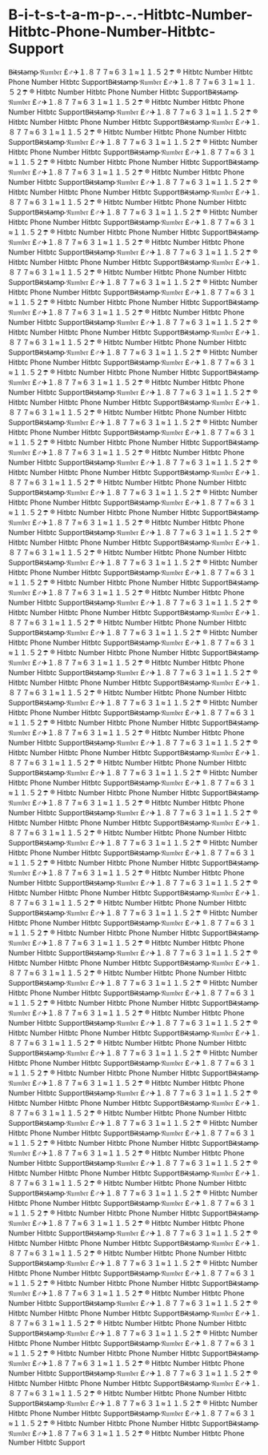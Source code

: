 # B-i-t-s-t-a-m-p-.-.-Hitbtc-Number-Hitbtc-Phone-Number-Hitbtc-Support
B̴i̴t̴s̴t̴a̴m̴p̴ 𝔑𝔲𝔪𝔟𝔢𝔯 £♂✈１.８７７≈６３１≈１１.５２☂ ® Hitbtc Number Hitbtc Phone Number Hitbtc SupportB̴i̴t̴s̴t̴a̴m̴p̴ 𝔑𝔲𝔪𝔟𝔢𝔯 £♂✈１.８７７≈６３１≈１１.５２☂ ® Hitbtc Number Hitbtc Phone Number Hitbtc SupportB̴i̴t̴s̴t̴a̴m̴p̴ 𝔑𝔲𝔪𝔟𝔢𝔯 £♂✈１.８７７≈６３１≈１１.５２☂ ® Hitbtc Number Hitbtc Phone Number Hitbtc SupportB̴i̴t̴s̴t̴a̴m̴p̴ 𝔑𝔲𝔪𝔟𝔢𝔯 £♂✈１.８７７≈６３１≈１１.５２☂ ® Hitbtc Number Hitbtc Phone Number Hitbtc SupportB̴i̴t̴s̴t̴a̴m̴p̴ 𝔑𝔲𝔪𝔟𝔢𝔯 £♂✈１.８７７≈６３１≈１１.５２☂ ® Hitbtc Number Hitbtc Phone Number Hitbtc SupportB̴i̴t̴s̴t̴a̴m̴p̴ 𝔑𝔲𝔪𝔟𝔢𝔯 £♂✈１.８７７≈６３１≈１１.５２☂ ® Hitbtc Number Hitbtc Phone Number Hitbtc SupportB̴i̴t̴s̴t̴a̴m̴p̴ 𝔑𝔲𝔪𝔟𝔢𝔯 £♂✈１.８７７≈６３１≈１１.５２☂ ® Hitbtc Number Hitbtc Phone Number Hitbtc SupportB̴i̴t̴s̴t̴a̴m̴p̴ 𝔑𝔲𝔪𝔟𝔢𝔯 £♂✈１.８７７≈６３１≈１１.５２☂ ® Hitbtc Number Hitbtc Phone Number Hitbtc SupportB̴i̴t̴s̴t̴a̴m̴p̴ 𝔑𝔲𝔪𝔟𝔢𝔯 £♂✈１.８７７≈６３１≈１１.５２☂ ® Hitbtc Number Hitbtc Phone Number Hitbtc SupportB̴i̴t̴s̴t̴a̴m̴p̴ 𝔑𝔲𝔪𝔟𝔢𝔯 £♂✈１.８７７≈６３１≈１１.５２☂ ® Hitbtc Number Hitbtc Phone Number Hitbtc SupportB̴i̴t̴s̴t̴a̴m̴p̴ 𝔑𝔲𝔪𝔟𝔢𝔯 £♂✈１.８７７≈６３１≈１１.５２☂ ® Hitbtc Number Hitbtc Phone Number Hitbtc SupportB̴i̴t̴s̴t̴a̴m̴p̴ 𝔑𝔲𝔪𝔟𝔢𝔯 £♂✈１.８７７≈６３１≈１１.５２☂ ® Hitbtc Number Hitbtc Phone Number Hitbtc SupportB̴i̴t̴s̴t̴a̴m̴p̴ 𝔑𝔲𝔪𝔟𝔢𝔯 £♂✈１.８７７≈６３１≈１１.５２☂ ® Hitbtc Number Hitbtc Phone Number Hitbtc SupportB̴i̴t̴s̴t̴a̴m̴p̴ 𝔑𝔲𝔪𝔟𝔢𝔯 £♂✈１.８７７≈６３１≈１１.５２☂ ® Hitbtc Number Hitbtc Phone Number Hitbtc SupportB̴i̴t̴s̴t̴a̴m̴p̴ 𝔑𝔲𝔪𝔟𝔢𝔯 £♂✈１.８７７≈６３１≈１１.５２☂ ® Hitbtc Number Hitbtc Phone Number Hitbtc SupportB̴i̴t̴s̴t̴a̴m̴p̴ 𝔑𝔲𝔪𝔟𝔢𝔯 £♂✈１.８７７≈６３１≈１１.５２☂ ® Hitbtc Number Hitbtc Phone Number Hitbtc SupportB̴i̴t̴s̴t̴a̴m̴p̴ 𝔑𝔲𝔪𝔟𝔢𝔯 £♂✈１.８７７≈６３１≈１１.５２☂ ® Hitbtc Number Hitbtc Phone Number Hitbtc SupportB̴i̴t̴s̴t̴a̴m̴p̴ 𝔑𝔲𝔪𝔟𝔢𝔯 £♂✈１.８７７≈６３１≈１１.５２☂ ® Hitbtc Number Hitbtc Phone Number Hitbtc SupportB̴i̴t̴s̴t̴a̴m̴p̴ 𝔑𝔲𝔪𝔟𝔢𝔯 £♂✈１.８７７≈６３１≈１１.５２☂ ® Hitbtc Number Hitbtc Phone Number Hitbtc SupportB̴i̴t̴s̴t̴a̴m̴p̴ 𝔑𝔲𝔪𝔟𝔢𝔯 £♂✈１.８７７≈６３１≈１１.５２☂ ® Hitbtc Number Hitbtc Phone Number Hitbtc SupportB̴i̴t̴s̴t̴a̴m̴p̴ 𝔑𝔲𝔪𝔟𝔢𝔯 £♂✈１.８７７≈６３１≈１１.５２☂ ® Hitbtc Number Hitbtc Phone Number Hitbtc SupportB̴i̴t̴s̴t̴a̴m̴p̴ 𝔑𝔲𝔪𝔟𝔢𝔯 £♂✈１.８７７≈６３１≈１１.５２☂ ® Hitbtc Number Hitbtc Phone Number Hitbtc SupportB̴i̴t̴s̴t̴a̴m̴p̴ 𝔑𝔲𝔪𝔟𝔢𝔯 £♂✈１.８７７≈６３１≈１１.５２☂ ® Hitbtc Number Hitbtc Phone Number Hitbtc SupportB̴i̴t̴s̴t̴a̴m̴p̴ 𝔑𝔲𝔪𝔟𝔢𝔯 £♂✈１.８７７≈６３１≈１１.５２☂ ® Hitbtc Number Hitbtc Phone Number Hitbtc SupportB̴i̴t̴s̴t̴a̴m̴p̴ 𝔑𝔲𝔪𝔟𝔢𝔯 £♂✈１.８７７≈６３１≈１１.５２☂ ® Hitbtc Number Hitbtc Phone Number Hitbtc SupportB̴i̴t̴s̴t̴a̴m̴p̴ 𝔑𝔲𝔪𝔟𝔢𝔯 £♂✈１.８７７≈６３１≈１１.５２☂ ® Hitbtc Number Hitbtc Phone Number Hitbtc SupportB̴i̴t̴s̴t̴a̴m̴p̴ 𝔑𝔲𝔪𝔟𝔢𝔯 £♂✈１.８７７≈６３１≈１１.５２☂ ® Hitbtc Number Hitbtc Phone Number Hitbtc SupportB̴i̴t̴s̴t̴a̴m̴p̴ 𝔑𝔲𝔪𝔟𝔢𝔯 £♂✈１.８７７≈６３１≈１１.５２☂ ® Hitbtc Number Hitbtc Phone Number Hitbtc SupportB̴i̴t̴s̴t̴a̴m̴p̴ 𝔑𝔲𝔪𝔟𝔢𝔯 £♂✈１.８７７≈６３１≈１１.５２☂ ® Hitbtc Number Hitbtc Phone Number Hitbtc SupportB̴i̴t̴s̴t̴a̴m̴p̴ 𝔑𝔲𝔪𝔟𝔢𝔯 £♂✈１.８７７≈６３１≈１１.５２☂ ® Hitbtc Number Hitbtc Phone Number Hitbtc SupportB̴i̴t̴s̴t̴a̴m̴p̴ 𝔑𝔲𝔪𝔟𝔢𝔯 £♂✈１.８７７≈６３１≈１１.５２☂ ® Hitbtc Number Hitbtc Phone Number Hitbtc SupportB̴i̴t̴s̴t̴a̴m̴p̴ 𝔑𝔲𝔪𝔟𝔢𝔯 £♂✈１.８７７≈６３１≈１１.５２☂ ® Hitbtc Number Hitbtc Phone Number Hitbtc SupportB̴i̴t̴s̴t̴a̴m̴p̴ 𝔑𝔲𝔪𝔟𝔢𝔯 £♂✈１.８７７≈６３１≈１１.５２☂ ® Hitbtc Number Hitbtc Phone Number Hitbtc SupportB̴i̴t̴s̴t̴a̴m̴p̴ 𝔑𝔲𝔪𝔟𝔢𝔯 £♂✈１.８７７≈６３１≈１１.５２☂ ® Hitbtc Number Hitbtc Phone Number Hitbtc SupportB̴i̴t̴s̴t̴a̴m̴p̴ 𝔑𝔲𝔪𝔟𝔢𝔯 £♂✈１.８７７≈６３１≈１１.５２☂ ® Hitbtc Number Hitbtc Phone Number Hitbtc SupportB̴i̴t̴s̴t̴a̴m̴p̴ 𝔑𝔲𝔪𝔟𝔢𝔯 £♂✈１.８７７≈６３１≈１１.５２☂ ® Hitbtc Number Hitbtc Phone Number Hitbtc SupportB̴i̴t̴s̴t̴a̴m̴p̴ 𝔑𝔲𝔪𝔟𝔢𝔯 £♂✈１.８７７≈６３１≈１１.５２☂ ® Hitbtc Number Hitbtc Phone Number Hitbtc SupportB̴i̴t̴s̴t̴a̴m̴p̴ 𝔑𝔲𝔪𝔟𝔢𝔯 £♂✈１.８７７≈６３１≈１１.５２☂ ® Hitbtc Number Hitbtc Phone Number Hitbtc SupportB̴i̴t̴s̴t̴a̴m̴p̴ 𝔑𝔲𝔪𝔟𝔢𝔯 £♂✈１.８７７≈６３１≈１１.５２☂ ® Hitbtc Number Hitbtc Phone Number Hitbtc SupportB̴i̴t̴s̴t̴a̴m̴p̴ 𝔑𝔲𝔪𝔟𝔢𝔯 £♂✈１.８７７≈６３１≈１１.５２☂ ® Hitbtc Number Hitbtc Phone Number Hitbtc SupportB̴i̴t̴s̴t̴a̴m̴p̴ 𝔑𝔲𝔪𝔟𝔢𝔯 £♂✈１.８７７≈６３１≈１１.５２☂ ® Hitbtc Number Hitbtc Phone Number Hitbtc SupportB̴i̴t̴s̴t̴a̴m̴p̴ 𝔑𝔲𝔪𝔟𝔢𝔯 £♂✈１.８７７≈６３１≈１１.５２☂ ® Hitbtc Number Hitbtc Phone Number Hitbtc SupportB̴i̴t̴s̴t̴a̴m̴p̴ 𝔑𝔲𝔪𝔟𝔢𝔯 £♂✈１.８７７≈６３１≈１１.５２☂ ® Hitbtc Number Hitbtc Phone Number Hitbtc SupportB̴i̴t̴s̴t̴a̴m̴p̴ 𝔑𝔲𝔪𝔟𝔢𝔯 £♂✈１.８７７≈６３１≈１１.５２☂ ® Hitbtc Number Hitbtc Phone Number Hitbtc SupportB̴i̴t̴s̴t̴a̴m̴p̴ 𝔑𝔲𝔪𝔟𝔢𝔯 £♂✈１.８７７≈６３１≈１１.５２☂ ® Hitbtc Number Hitbtc Phone Number Hitbtc SupportB̴i̴t̴s̴t̴a̴m̴p̴ 𝔑𝔲𝔪𝔟𝔢𝔯 £♂✈１.８７７≈６３１≈１１.５２☂ ® Hitbtc Number Hitbtc Phone Number Hitbtc SupportB̴i̴t̴s̴t̴a̴m̴p̴ 𝔑𝔲𝔪𝔟𝔢𝔯 £♂✈１.８７７≈６３１≈１１.５２☂ ® Hitbtc Number Hitbtc Phone Number Hitbtc SupportB̴i̴t̴s̴t̴a̴m̴p̴ 𝔑𝔲𝔪𝔟𝔢𝔯 £♂✈１.８７７≈６３１≈１１.５２☂ ® Hitbtc Number Hitbtc Phone Number Hitbtc SupportB̴i̴t̴s̴t̴a̴m̴p̴ 𝔑𝔲𝔪𝔟𝔢𝔯 £♂✈１.８７７≈６３１≈１１.５２☂ ® Hitbtc Number Hitbtc Phone Number Hitbtc SupportB̴i̴t̴s̴t̴a̴m̴p̴ 𝔑𝔲𝔪𝔟𝔢𝔯 £♂✈１.８７７≈６３１≈１１.５２☂ ® Hitbtc Number Hitbtc Phone Number Hitbtc SupportB̴i̴t̴s̴t̴a̴m̴p̴ 𝔑𝔲𝔪𝔟𝔢𝔯 £♂✈１.８７７≈６３１≈１１.５２☂ ® Hitbtc Number Hitbtc Phone Number Hitbtc SupportB̴i̴t̴s̴t̴a̴m̴p̴ 𝔑𝔲𝔪𝔟𝔢𝔯 £♂✈１.８７７≈６３１≈１１.５２☂ ® Hitbtc Number Hitbtc Phone Number Hitbtc SupportB̴i̴t̴s̴t̴a̴m̴p̴ 𝔑𝔲𝔪𝔟𝔢𝔯 £♂✈１.８７７≈６３１≈１１.５２☂ ® Hitbtc Number Hitbtc Phone Number Hitbtc SupportB̴i̴t̴s̴t̴a̴m̴p̴ 𝔑𝔲𝔪𝔟𝔢𝔯 £♂✈１.８７７≈６３１≈１１.５２☂ ® Hitbtc Number Hitbtc Phone Number Hitbtc SupportB̴i̴t̴s̴t̴a̴m̴p̴ 𝔑𝔲𝔪𝔟𝔢𝔯 £♂✈１.８７７≈６３１≈１１.５２☂ ® Hitbtc Number Hitbtc Phone Number Hitbtc SupportB̴i̴t̴s̴t̴a̴m̴p̴ 𝔑𝔲𝔪𝔟𝔢𝔯 £♂✈１.８７７≈６３１≈１１.５２☂ ® Hitbtc Number Hitbtc Phone Number Hitbtc SupportB̴i̴t̴s̴t̴a̴m̴p̴ 𝔑𝔲𝔪𝔟𝔢𝔯 £♂✈１.８７７≈６３１≈１１.５２☂ ® Hitbtc Number Hitbtc Phone Number Hitbtc SupportB̴i̴t̴s̴t̴a̴m̴p̴ 𝔑𝔲𝔪𝔟𝔢𝔯 £♂✈１.８７７≈６３１≈１１.５２☂ ® Hitbtc Number Hitbtc Phone Number Hitbtc SupportB̴i̴t̴s̴t̴a̴m̴p̴ 𝔑𝔲𝔪𝔟𝔢𝔯 £♂✈１.８７７≈６３１≈１１.５２☂ ® Hitbtc Number Hitbtc Phone Number Hitbtc SupportB̴i̴t̴s̴t̴a̴m̴p̴ 𝔑𝔲𝔪𝔟𝔢𝔯 £♂✈１.８７７≈６３１≈１１.５２☂ ® Hitbtc Number Hitbtc Phone Number Hitbtc SupportB̴i̴t̴s̴t̴a̴m̴p̴ 𝔑𝔲𝔪𝔟𝔢𝔯 £♂✈１.８７７≈６３１≈１１.５２☂ ® Hitbtc Number Hitbtc Phone Number Hitbtc SupportB̴i̴t̴s̴t̴a̴m̴p̴ 𝔑𝔲𝔪𝔟𝔢𝔯 £♂✈１.８７７≈６３１≈１１.５２☂ ® Hitbtc Number Hitbtc Phone Number Hitbtc SupportB̴i̴t̴s̴t̴a̴m̴p̴ 𝔑𝔲𝔪𝔟𝔢𝔯 £♂✈１.８７７≈６３１≈１１.５２☂ ® Hitbtc Number Hitbtc Phone Number Hitbtc SupportB̴i̴t̴s̴t̴a̴m̴p̴ 𝔑𝔲𝔪𝔟𝔢𝔯 £♂✈１.８７７≈６３１≈１１.５２☂ ® Hitbtc Number Hitbtc Phone Number Hitbtc SupportB̴i̴t̴s̴t̴a̴m̴p̴ 𝔑𝔲𝔪𝔟𝔢𝔯 £♂✈１.８７７≈６３１≈１１.５２☂ ® Hitbtc Number Hitbtc Phone Number Hitbtc SupportB̴i̴t̴s̴t̴a̴m̴p̴ 𝔑𝔲𝔪𝔟𝔢𝔯 £♂✈１.８７７≈６３１≈１１.５２☂ ® Hitbtc Number Hitbtc Phone Number Hitbtc SupportB̴i̴t̴s̴t̴a̴m̴p̴ 𝔑𝔲𝔪𝔟𝔢𝔯 £♂✈１.８７７≈６３１≈１１.５２☂ ® Hitbtc Number Hitbtc Phone Number Hitbtc SupportB̴i̴t̴s̴t̴a̴m̴p̴ 𝔑𝔲𝔪𝔟𝔢𝔯 £♂✈１.８７７≈６３１≈１１.５２☂ ® Hitbtc Number Hitbtc Phone Number Hitbtc SupportB̴i̴t̴s̴t̴a̴m̴p̴ 𝔑𝔲𝔪𝔟𝔢𝔯 £♂✈１.８７７≈６３１≈１１.５２☂ ® Hitbtc Number Hitbtc Phone Number Hitbtc SupportB̴i̴t̴s̴t̴a̴m̴p̴ 𝔑𝔲𝔪𝔟𝔢𝔯 £♂✈１.８７７≈６３１≈１１.５２☂ ® Hitbtc Number Hitbtc Phone Number Hitbtc SupportB̴i̴t̴s̴t̴a̴m̴p̴ 𝔑𝔲𝔪𝔟𝔢𝔯 £♂✈１.８７７≈６３１≈１１.５２☂ ® Hitbtc Number Hitbtc Phone Number Hitbtc SupportB̴i̴t̴s̴t̴a̴m̴p̴ 𝔑𝔲𝔪𝔟𝔢𝔯 £♂✈１.８７７≈６３１≈１１.５２☂ ® Hitbtc Number Hitbtc Phone Number Hitbtc SupportB̴i̴t̴s̴t̴a̴m̴p̴ 𝔑𝔲𝔪𝔟𝔢𝔯 £♂✈１.８７７≈６３１≈１１.５２☂ ® Hitbtc Number Hitbtc Phone Number Hitbtc SupportB̴i̴t̴s̴t̴a̴m̴p̴ 𝔑𝔲𝔪𝔟𝔢𝔯 £♂✈１.８７７≈６３１≈１１.５２☂ ® Hitbtc Number Hitbtc Phone Number Hitbtc SupportB̴i̴t̴s̴t̴a̴m̴p̴ 𝔑𝔲𝔪𝔟𝔢𝔯 £♂✈１.８７７≈６３１≈１１.５２☂ ® Hitbtc Number Hitbtc Phone Number Hitbtc SupportB̴i̴t̴s̴t̴a̴m̴p̴ 𝔑𝔲𝔪𝔟𝔢𝔯 £♂✈１.８７７≈６３１≈１１.５２☂ ® Hitbtc Number Hitbtc Phone Number Hitbtc SupportB̴i̴t̴s̴t̴a̴m̴p̴ 𝔑𝔲𝔪𝔟𝔢𝔯 £♂✈１.８７７≈６３１≈１１.５２☂ ® Hitbtc Number Hitbtc Phone Number Hitbtc SupportB̴i̴t̴s̴t̴a̴m̴p̴ 𝔑𝔲𝔪𝔟𝔢𝔯 £♂✈１.８７７≈６３１≈１１.５２☂ ® Hitbtc Number Hitbtc Phone Number Hitbtc SupportB̴i̴t̴s̴t̴a̴m̴p̴ 𝔑𝔲𝔪𝔟𝔢𝔯 £♂✈１.８７７≈６３１≈１１.５２☂ ® Hitbtc Number Hitbtc Phone Number Hitbtc SupportB̴i̴t̴s̴t̴a̴m̴p̴ 𝔑𝔲𝔪𝔟𝔢𝔯 £♂✈１.８７７≈６３１≈１１.５２☂ ® Hitbtc Number Hitbtc Phone Number Hitbtc SupportB̴i̴t̴s̴t̴a̴m̴p̴ 𝔑𝔲𝔪𝔟𝔢𝔯 £♂✈１.８７７≈６３１≈１１.５２☂ ® Hitbtc Number Hitbtc Phone Number Hitbtc SupportB̴i̴t̴s̴t̴a̴m̴p̴ 𝔑𝔲𝔪𝔟𝔢𝔯 £♂✈１.８７７≈６３１≈１１.５２☂ ® Hitbtc Number Hitbtc Phone Number Hitbtc SupportB̴i̴t̴s̴t̴a̴m̴p̴ 𝔑𝔲𝔪𝔟𝔢𝔯 £♂✈１.８７７≈６３１≈１１.５２☂ ® Hitbtc Number Hitbtc Phone Number Hitbtc SupportB̴i̴t̴s̴t̴a̴m̴p̴ 𝔑𝔲𝔪𝔟𝔢𝔯 £♂✈１.８７７≈６３１≈１１.５２☂ ® Hitbtc Number Hitbtc Phone Number Hitbtc SupportB̴i̴t̴s̴t̴a̴m̴p̴ 𝔑𝔲𝔪𝔟𝔢𝔯 £♂✈１.８７７≈６３１≈１１.５２☂ ® Hitbtc Number Hitbtc Phone Number Hitbtc SupportB̴i̴t̴s̴t̴a̴m̴p̴ 𝔑𝔲𝔪𝔟𝔢𝔯 £♂✈１.８７７≈６３１≈１１.５２☂ ® Hitbtc Number Hitbtc Phone Number Hitbtc SupportB̴i̴t̴s̴t̴a̴m̴p̴ 𝔑𝔲𝔪𝔟𝔢𝔯 £♂✈１.８７７≈６３１≈１１.５２☂ ® Hitbtc Number Hitbtc Phone Number Hitbtc SupportB̴i̴t̴s̴t̴a̴m̴p̴ 𝔑𝔲𝔪𝔟𝔢𝔯 £♂✈１.８７７≈６３１≈１１.５２☂ ® Hitbtc Number Hitbtc Phone Number Hitbtc SupportB̴i̴t̴s̴t̴a̴m̴p̴ 𝔑𝔲𝔪𝔟𝔢𝔯 £♂✈１.８７７≈６３１≈１１.５２☂ ® Hitbtc Number Hitbtc Phone Number Hitbtc SupportB̴i̴t̴s̴t̴a̴m̴p̴ 𝔑𝔲𝔪𝔟𝔢𝔯 £♂✈１.８７７≈６３１≈１１.５２☂ ® Hitbtc Number Hitbtc Phone Number Hitbtc SupportB̴i̴t̴s̴t̴a̴m̴p̴ 𝔑𝔲𝔪𝔟𝔢𝔯 £♂✈１.８７７≈６３１≈１１.５２☂ ® Hitbtc Number Hitbtc Phone Number Hitbtc SupportB̴i̴t̴s̴t̴a̴m̴p̴ 𝔑𝔲𝔪𝔟𝔢𝔯 £♂✈１.８７７≈６３１≈１１.５２☂ ® Hitbtc Number Hitbtc Phone Number Hitbtc SupportB̴i̴t̴s̴t̴a̴m̴p̴ 𝔑𝔲𝔪𝔟𝔢𝔯 £♂✈１.８７７≈６３１≈１１.５２☂ ® Hitbtc Number Hitbtc Phone Number Hitbtc SupportB̴i̴t̴s̴t̴a̴m̴p̴ 𝔑𝔲𝔪𝔟𝔢𝔯 £♂✈１.８７７≈６３１≈１１.５２☂ ® Hitbtc Number Hitbtc Phone Number Hitbtc SupportB̴i̴t̴s̴t̴a̴m̴p̴ 𝔑𝔲𝔪𝔟𝔢𝔯 £♂✈１.８７７≈６３１≈１１.５２☂ ® Hitbtc Number Hitbtc Phone Number Hitbtc SupportB̴i̴t̴s̴t̴a̴m̴p̴ 𝔑𝔲𝔪𝔟𝔢𝔯 £♂✈１.８７７≈６３１≈１１.５２☂ ® Hitbtc Number Hitbtc Phone Number Hitbtc SupportB̴i̴t̴s̴t̴a̴m̴p̴ 𝔑𝔲𝔪𝔟𝔢𝔯 £♂✈１.８７７≈６３１≈１１.５２☂ ® Hitbtc Number Hitbtc Phone Number Hitbtc SupportB̴i̴t̴s̴t̴a̴m̴p̴ 𝔑𝔲𝔪𝔟𝔢𝔯 £♂✈１.８７７≈６３１≈１１.５２☂ ® Hitbtc Number Hitbtc Phone Number Hitbtc Support
